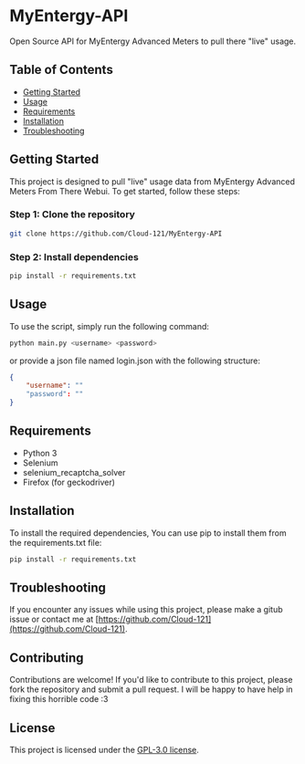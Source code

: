 **MyEntergy-API**
================

Open Source API for MyEntergy Advanced Meters to pull there "live" usage.

**Table of Contents**
-----------------

* [Getting Started](#getting-started)
* [Usage](#usage)
* [Requirements](#requirements)
* [Installation](#installation)
* [Troubleshooting](#troubleshooting)

**Getting Started**
---------------

This project is designed to pull "live" usage data from MyEntergy Advanced Meters From There Webui. To get started, follow these steps:

### Step 1: Clone the repository

```bash
git clone https://github.com/Cloud-121/MyEntergy-API
```

### Step 2: Install dependencies

```bash
pip install -r requirements.txt
```

**Usage**
-----

To use the script, simply run the following command:

```bash
python main.py <username> <password>
```
or provide a json file named login.json with the following structure:

```json
{
    "username": ""
    "password": ""
}
```

**Requirements**
------------

* Python 3
* Selenium
* selenium_recaptcha_solver
* Firefox (for geckodriver)

**Installation**
------------

To install the required dependencies, You can use pip to install them from the requirements.txt file:

```bash
pip install -r requirements.txt
```

**Troubleshooting**
----------------

If you encounter any issues while using this project, please make a gitub issue or contact me at [https://github.com/Cloud-121](https://github.com/Cloud-121).

**Contributing**
------------

Contributions are welcome! If you'd like to contribute to this project, please fork the repository and submit a pull request. I will be happy to have help in fixing this horrible code :3

**License**
-------

This project is licensed under the [GPL-3.0 license](LICENSE.md).